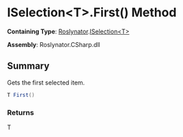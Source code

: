 # ISelection\<T>\.First\(\) Method

**Containing Type**: [Roslynator](../../README.md)\.[ISelection\<T>](../README.md)

**Assembly**: Roslynator\.CSharp\.dll

## Summary

Gets the first selected item\.

```csharp
T First()
```

### Returns

T

